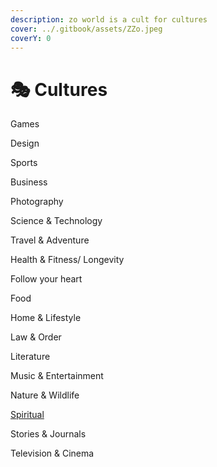 ```yaml
---
description: zo world is a cult for cultures
cover: ../.gitbook/assets/ZZo.jpeg
coverY: 0
---
```


# 🎭 Cultures

Games

Design

Sports

Business

Photography

Science & Technology

Travel & Adventure

Health & Fitness/ Longevity

Follow your heart

Food

Home & Lifestyle

Law & Order

Literature

Music & Entertainment

Nature & Wildlife

[Spiritual](spirituality.md)

Stories & Journals

Television & Cinema
